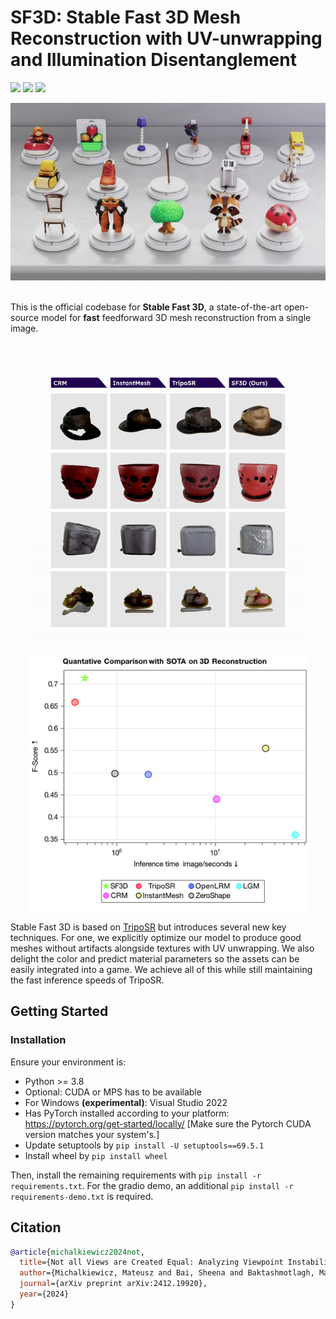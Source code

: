 # SF3D: Stable Fast 3D Mesh Reconstruction with UV-unwrapping and Illumination Disentanglement

<a href="https://arxiv.org/abs/2408.00653"><img src="https://img.shields.io/badge/Arxiv-2408.00653-B31B1B.svg"></a> <a href="https://huggingface.co/stabilityai/stable-fast-3d"><img src="https://img.shields.io/badge/%F0%9F%A4%97%20Model_Card-Huggingface-orange"></a> <a href="https://huggingface.co/spaces/stabilityai/stable-fast-3d"><img src="https://img.shields.io/badge/%F0%9F%A4%97%20Gradio%20Demo-Huggingface-orange"></a>

<div align="center">
  <img src="demo_files/teaser.gif" alt="Teaser">
</div>

<br>

This is the official codebase for **Stable Fast 3D**, a state-of-the-art open-source model for **fast** feedforward 3D mesh reconstruction from a single image.

<br>

<p align="center">
    <img width="450" src="demo_files/comp.gif"/>
</p>

<p align="center">
    <img width="450" src="demo_files/scatterplot.jpg"/>
</p>

Stable Fast 3D is based on [TripoSR](https://github.com/VAST-AI-Research/TripoSR) but introduces several new key techniques. For one, we explicitly optimize our model to produce good meshes without artifacts alongside textures with UV unwrapping. We also delight the color and predict material parameters so the assets can be easily integrated into a game. We achieve all of this while still maintaining the fast inference speeds of TripoSR.

## Getting Started

### Installation

Ensure your environment is:
- Python >= 3.8
- Optional: CUDA or MPS has to be available
- For Windows **(experimental)**: Visual Studio 2022
- Has PyTorch installed according to your platform: https://pytorch.org/get-started/locally/ [Make sure the Pytorch CUDA version matches your system's.]
- Update setuptools by `pip install -U setuptools==69.5.1`
- Install wheel by `pip install wheel`

Then, install the remaining requirements with `pip install -r requirements.txt`.
For the gradio demo, an additional `pip install -r requirements-demo.txt` is required.



## Citation
```BibTeX
@article{michalkiewicz2024not,
  title={Not all Views are Created Equal: Analyzing Viewpoint Instabilities in Vision Foundation Models},
  author={Michalkiewicz, Mateusz and Bai, Sheena and Baktashmotlagh, Mahsa and Jampani, Varun and Balakrishnan, Guha},
  journal={arXiv preprint arXiv:2412.19920},
  year={2024}
}
```
